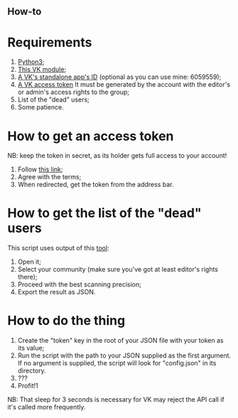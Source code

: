 How-to
------

Requirements
============
  1. [Python3](https://www.python.org/);
  2. [This VK module](https://pypi.python.org/pypi/vk);
  3. [A VK's standalone app's ID](https://vk.com/editapp?act=create) (optional as you can use mine: 6059559);
  4. [A VK access token](https://vk.com/dev/access_token)
     It must be generated by the account with the editor's or admin's access rights to the group;
  5. List of the "dead" users;
  6. Some patience.


How to get an access token
==========================
NB: keep the token in secret, as its holder gets full access to your account!
  1. Follow [this link](https://oauth.vk.com/authorize?client_id=6059559&scope=notify,friends,photos,audio,video,docs,wall,notes,notifications,stats,ads,offline,status,groups&redirect_uri=https://oauth.vk.com/blank.html&display=page&response_type=token);
  2. Agree with the terms;
  3. When redirected, get the token from the address bar.


How to get the list of the "dead" users
=======================================
This script uses output of this [tool](https://vk.com/app2732533_364380749):
  1. Open it;
  2. Select your community (make sure you've got at least editor's rights there);
  3. Proceed with the best scanning precision;
  4. Export the result as JSON.


How to do the thing
===================
  1. Create the "token" key in the root of your JSON file with your token as its value;
  2. Run the script with the path to your JSON supplied as the first argument.
     If no argument is supplied, the script will look for "config.json" in its directory.
  3. ???
  4. Profit!1

NB: That sleep for 3 seconds is necessary for VK may reject the API call if it's called more frequently.


